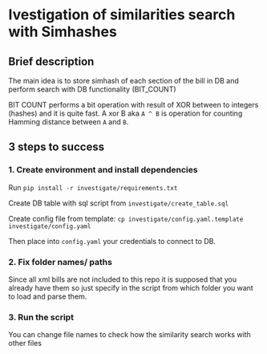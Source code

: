 # Ivestigation of similarities search with Simhashes

## Brief description
The main idea is to store simhash of each section of the bill in DB and perform search with DB functionality (BIT_COUNT)

BIT COUNT performs a bit operation with result of XOR between to integers (hashes) and it is quite fast.
A xor B aka `A ^ B` is operation for counting Hamming distance between `A` and `B`.


## 3 steps to success
### 1. Create environment and install dependencies

Run `pip install -r investigate/requirements.txt`

Create DB table with sql script from `investigate/create_table.sql`

Create config file from template:
`cp investigate/config.yaml.template investigate/config.yaml`

Then place into `config.yaml` your credentials to connect to DB.

### 2. Fix folder names/ paths

Since all xml bills are not included to this repo it is supposed that you already have them so just specify in the script from which folder you want to load and parse them.

### 3. Run the script
You can change file names to check how the similarity search works with other files

